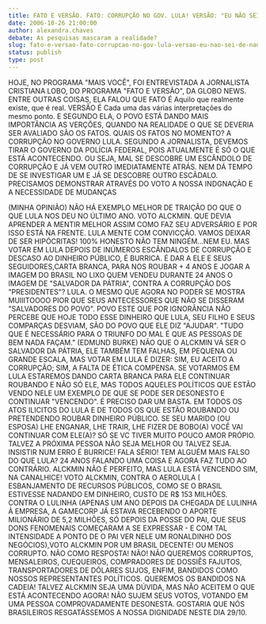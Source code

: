 ```yaml
---
title: FATO E VERSÃO. FATO: CORRUPÇÃO NO GOV. LULA! VERSÃO: "EU NÃO SEI DE NADA".
date: 2006-10-26 21:00:00
author: alexandra.chaves
debate: As pesquisas mascaram a realidade?
slug: fato-e-versao-fato-corrupcao-no-gov-lula-versao-eu-nao-sei-de-nada
status: publish 
type: post
---
```


HOJE, NO PROGRAMA "MAIS VOCÊ", FOI ENTREVISTADA A JORNALISTA CRISTIANA LOBO, DO PROGRAMA "FATO E VERSÃO", DA GLOBO NEWS. ENTRE OUTRAS COISAS, ELA FALOU QUE FATO É Aquilo que realmente existe, que é real. VERSÃO É Cada uma das várias interpretações do mesmo ponto. E SEGUNDO ELA, O POVO ESTÁ DANDO MAIS IMPORTÂNCIA AS VERÇÕES, QUANDO NA REALIDADE O QUE SE DEVERIA SER AVALIADO SÃO OS FATOS. QUAIS OS FATOS NO MOMENTO? A CORRUPÇÃO NO GOVERNO LULA. SEGUNDO A JORNALISTA, DEVEMOS TIRAR O GOVERNO DA POLÍCIA FEDERAL, POIS ATUALMENTE É SÓ O QUE ESTÁ ACONTECENDO. OU SEJA, MAL SE DESCOBRE UM ESCÂNDOLO DE CORRUPÇÃO E JÁ VEM OUTRO IMEDIATAMENTE ATRÁS. NEM DÁ TEMPO DE SE INVESTIGAR UM E JÁ SE DESCOBRE OUTRO ESCÂDALO. PRECISAMOS DEMONSTRAR ATRAVÉS DO VOTO A NOSSA INDGNAÇÃO E A NECESSIDADE DE MUDANÇAS
 
(MINHA OPINIÃO) NÃO HÁ EXEMPLO MELHOR DE TRAIÇÃO DO QUE O QUE LULA NOS DEU NO ÚLTIMO ANO. VOTO ALCKMIN. QUE DEVIA APRENDER A MENTIR MELHOR ASSIM COMO FAZ SEU ADVERSÁRIO E POR ISSO ESTÁ NA FRENTE. LULA MENTE COM CONVICÇÃO. 
VAMOS DEIXAR DE SER HIPÓCRITAS! 100% HONESTO NÃO TEM NINGÉM...NEM EU. MAS VOTAR EM LULA DEPOIS DE INÚMEROS ESCÂNDALOS DE CORRUPÇÃO E DESCASO AO DINHEIRO PÚBLICO, É BURRICA. É DAR A ELE E SEUS SEGUIDORES,CARTA BRANCA, PARA NOS ROUBAR + 4 ANOS E JOGAR A IMAGEM DO BRASIL NO LIXO
QUEM VENDEU DURANTE 24 ANOS O IMAGEM DE "SALVADOR DA PÁTRIA", CONTRA A CORRUPÇÃO DOS "PRESIDENTES"? LULA. O MESMO QUE AGORA NO PODER SE MOSTRA MUIIITOOOO PIOR QUE SEUS ANTECESSORES QUE NÃO SE DISSERAM "SALVADORES DO POVO". POVO ESTE QUE POR IGNORÂNCIA NÃO PERCEBE QUE HOJE TODO ESSE DINHEIRO QUE LULA, SEU FILHO E SEUS COMPARÇAS DESVIAM, SÃO DO POVO QUE ELE DIZ "AJUDAR". 
"TUDO QUE É NECESSÁRIO PARA O TRIUNFO DO MAL É QUE AS PESSOAS DE BEM NADA FAÇAM." (EDMUND BURKE) NÃO QUE O ALCKMIN VÁ SER O SALVADOR DA PÁTRIA, ELE TAMBÉM TEM FALHAS, EM PEQUENA OU GRANDE ESCALA, MAS VOTAR EM LULA É DIZER: SIM, EU ACEITO A CORRUPÇÃO; SIM, A FALTA DE ÉTICA COMPENSA. SE VOTARMOS EM LULA ESTAREMOS DANDO CARTA BRANCA PARA ELE CONTINUAR ROUBANDO E NÃO SÓ ELE, MAS TODOS AQUELES POLÍTICOS QUE ESTÃO VENDO NELE UM EXEMPLO DE QUE SE PODE SER DESONESTO E CONTINUAR "VENCENDO". É PRECISO DAR UM BASTA. EM TODOS OS ATOS ILICITOS DO LULA E DE TODOS OS QUE ESTÃO ROUBANDO OU PRETENDENDO ROUBAR DINHEIRO PÚBLICO. SE SEU MARIDO (OU ESPOSA) LHE ENGANAR, LHE TRAIR, LHE FIZER DE BOBO(A) VOCÊ VAI CONTINUAR COM ELE(A)? SÓ SE VC TIVER MUITO POUCO AMOR PRÓPIO. TALVEZ A PRÓXIMA PESSOA NÃO SEJA MELHOR OU TALVEZ SEJA. INSISTIR NUM ERRO É BURRICE! FALA SÉRIO! TEM ALGUÉM MAIS FALSO DO QUE LULA? 24 ANOS FALANDO UMA COISA E AGORA FAZ TUDO AO CONTRÁRIO. ALCKMIN NÃO É PERFEITO, MAS LULA ESTÁ VENCENDO SIM, NA CANALHICE! VOTO ALCKMIN, CONTRA O AEROLULA ( ESBANJAMENTO DE RECURSOS PÚBLICOS, COMO SE O BRASIL ESTIVESSE NADANDO EM DINHEIRO, CUSTO DE R$ 153 MILHÕES. CONTRA O LULINHA (APENAS UM ANO DEPOIS DA CHEGADA DE LULINHA À EMPRESA, A GAMECORP JÁ ESTAVA RECEBENDO O APORTE MILIONÁRIO DE 5,2 MILHÕES, SÓ DEPOIS DA POSSE DO PAI, QUE SEUS DONS FENOMENAIS COMEÇARAM A SE EXPRESSAR - E COM TAL INTENSIDADE A PONTO DE O PAI VER NELE UM RONALDINHO DOS NEGÓCIOS),VOTO ALCKMIN POR UM BRASIL DECENTE! OU MENOS CORRUPTO. NÃO COMO RESPOSTA! NÃO! NÃO QUEREMOS CORRUPTOS, MENSALEIROS, CUEQUEIROS, COMPRADORES DE DOSSIÊS FAJUTOS, TRANSPORTADORES DE DÓLARES SUJOS, ENFIM, BANDIDOS COMO NOSSOS REPRESENTANTES POLÍTICOS. QUEREMOS OS BANDIDOS NA CADEIA! TALVEZ ALCKMIN SEJA UMA DÚVIDA, MAS NÃO ACEITEM O QUE ESTÁ ACONTECENDO AGORA! NÃO SUJEM SEUS VOTOS, VOTANDO EM UMA PESSOA COMPROVADAMENTE DESONESTA.
 GOSTARIA QUE NÓS BRASILEIROS RESGATÁSSEMOS A NOSSA DIGNIDADE NESTE DIA 29/10.
